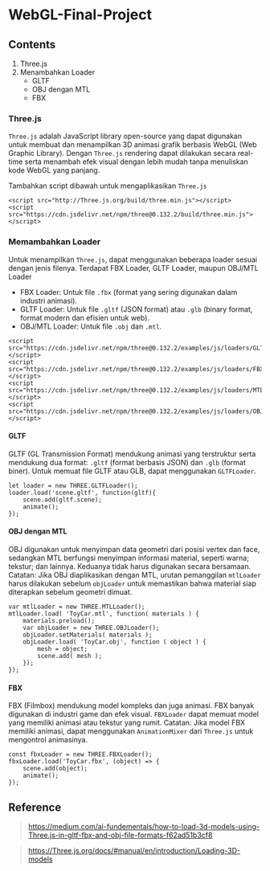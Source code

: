 # WebGL-Final-Project

## Contents
1. Three.js
2. Menambahkan Loader
   - GLTF
   - OBJ dengan MTL
   - FBX

### Three.js
``Three.js`` adalah JavaScript library open-source yang dapat digunakan untuk membuat dan menampilkan 3D animasi grafik berbasis WebGL (Web Graphic Library). Dengan ``Three.js`` rendering dapat dilakukan secara real-time serta menambah efek visual dengan lebih mudah tanpa menuliskan kode WebGL yang panjang. 

Tambahkan script dibawah untuk mengaplikasikan ``Three.js``
```
<script src="http://Three.js.org/build/three.min.js"></script>
<script src="https://cdn.jsdelivr.net/npm/three@0.132.2/build/three.min.js"></script>
```

### Memambahkan Loader
Untuk menampilkan ``Three.js``, dapat menggunakan beberapa loader sesuai dengan jenis filenya. Terdapat FBX Loader, GLTF Loader, maupun OBJ/MTL Loader

- FBX Loader: Untuk file ``.fbx`` (format yang sering digunakan dalam industri animasi).
- GLTF Loader: Untuk file ``.gltf`` (JSON format) atau ``.glb`` (binary format, format modern dan efisien untuk web).
- OBJ/MTL Loader: Untuk file ``.obj`` dan ``.mtl``.
```
<script src="https://cdn.jsdelivr.net/npm/three@0.132.2/examples/js/loaders/GLTFLoader.js"></script>
<script src="https://cdn.jsdelivr.net/npm/three@0.132.2/examples/js/loaders/FBXLoader.js"></script>
<script src="https://cdn.jsdelivr.net/npm/three@0.132.2/examples/js/loaders/MTLLoader.js"></script>
<script src="https://cdn.jsdelivr.net/npm/three@0.132.2/examples/js/loaders/OBJLoader.js"></script>
```

#### GLTF
GLTF (GL Transmission Format) mendukung animasi yang terstruktur serta mendukung dua format: ``.gltf`` (format berbasis JSON) dan ``.glb`` (format biner). Untuk memuat file GLTF atau GLB, dapat menggunakan ``GLTFLoader``.
```
let loader = new THREE.GLTFLoader();  
loader.load('scene.gltf', function(gltf){
    scene.add(gltf.scene);
    animate();
});
```

#### OBJ dengan MTL
OBJ digunakan untuk menyimpan data geometri dari posisi vertex dan face, sedangkan MTL berfungsi menyimpan informasi material, seperti warna; tekstur; dan lainnya. Keduanya tidak harus digunakan secara bersamaan.
 Catatan: Jika OBJ diaplikasikan dengan MTL, urutan pemanggilan ``mtlLoader`` harus dilakukan sebelum ``objLoader`` untuk memastikan bahwa material siap diterapkan sebelum geometri dimuat.

```
var mtlLoader = new THREE.MTLLoader();
mtlLoader.load( 'ToyCar.mtl', function( materials ) {
    materials.preload();
    var objLoader = new THREE.OBJLoader();
    objLoader.setMaterials( materials );
    objLoader.load( 'ToyCar.obj', function ( object ) {    
        mesh = object;
        scene.add( mesh );
    });
});
```

#### FBX
FBX (Filmbox) mendukung model kompleks dan juga animasi. FBX banyak digunakan di industri game dan efek visual. ``FBXLoader`` dapat memuat model yang memiliki animasi atau tekstur yang rumit.
 Catatan: Jika model FBX memiliki animasi, dapat menggunakan ``AnimationMixer`` dari ``Three.js`` untuk mengontrol animasinya.
```
const fbxLoader = new THREE.FBXLoader();
fbxLoader.load('ToyCar.fbx', (object) => {
    scene.add(object);
    animate();
});
```
 
## Reference
> https://medium.com/ai-fundementals/how-to-load-3d-models-using-Three.js-in-gltf-fbx-and-obj-file-formats-f62ad51b3cf8

> https://Three.js.org/docs/#manual/en/introduction/Loading-3D-models
